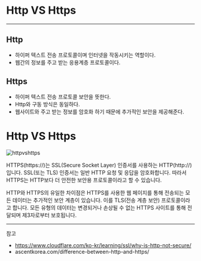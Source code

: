 # Http VS Https 

---
Http
-
- 하이퍼 텍스트 전송 프로토콜이며 인터넷을 작동시키는 역할이다.
- 웹간의 정보를 주고 받는 응용계층 프로토콜이다.

Https
-
- 하이퍼 텍스트 전송 프로토콜 보안을 뜻한다.
- Http와 구동 방식은 동일하다.
- 웹사이트와 주고 받는 정보를 암호화 하기 때문에 추가적인 보안을 제공해준다.


# Http VS Https

![httpvshttps](https://www.cloudflare.com/img/learning/security/glossary/what-is-ssl/http-vs-https.svg)

HTTPS(https://)는 SSL(Secure Socket Layer) 인증서를 사용하는 HTTP(http://)입니다. SSL(또는 TLS) 인증서는 일반 HTTP 요청 및 응답을 암호화합니다. 따라서 HTTPS는 HTTP보다 더 안전한 보안용 프로토콜이라고 할 수 있습니다.

HTTP와 HTTPS의 유일한 차이점은 HTTPS를 사용한 웹 페이지를 통해 전송되는 모든 데이터는 추가적인 보안 계층이 있습니다. 이를 TLS(전송 계층 보안) 프로토콜이라고 합니다. 모든 유형의 데이터는 변경되거나 손상될 수 없는 HTTPS 사이트를 통해 전달되며 제3자로부터 보호됩니다.

---
참고
- https://www.cloudflare.com/ko-kr/learning/ssl/why-is-http-not-secure/
- ascentkorea.com/difference-between-http-and-https/